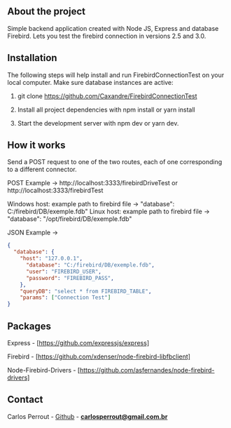 
## About the project

Simple backend application created with Node JS, Express and database Firebird. Lets you test the firebird connection in versions 2.5 and 3.0.

## Installation

The following steps will help install and run FirebirdConnectionTest on your local computer. Make sure database instances are active:

1. git clone https://github.com/Caxandre/FirebirdConnectionTest

2. Install all project dependencies with npm install or yarn install

3. Start the development server with npm dev or yarn dev.

## How it works

Send a POST request to one of the two routes, each of one corresponding to a different connector.

POST Example -> http://localhost:3333/firebirdDriveTest or http://localhost:3333/firebirdTest

Windows host: example path to firebird file	-> "database": C:/firebird/DB/exemple.fdb" 
Linux host: example path to firebird file -> "database": "/opt/firebird/DB/exemple.fdb"

JSON Example ->

```json
{ 
  "database": { 
    "host": "127.0.0.1", 
	  "database": "C:/firebird/DB/exemple.fdb", 
	  "user": "FIREBIRD_USER", 
	  "password": "FIREBIRD_PASS", 
	}, 
	"queryDB": "select * from FIREBIRD_TABLE", 
	"params": ["Connection Test"] 
}
```
## Packages

Express - [https://github.com/expressjs/express]

Firebird - [https://github.com/xdenser/node-firebird-libfbclient]

Node-Firebird-Drivers - [https://github.com/asfernandes/node-firebird-drivers]

## Contact

Carlos Perrout - [Github](https://github.com/Caxandre) - **carlosperrout@gmail.com.br**